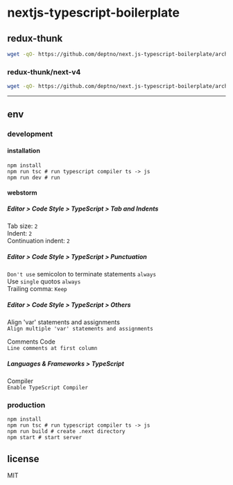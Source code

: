 # nextjs-typescript-boilerplate

## redux-thunk

```bash
wget -qO- https://github.com/deptno/next.js-typescript-boilerplate/archive/master.zip | bsdtar -xf- && mv next.js-typescript-boilerplate-master [your_project]
```

### redux-thunk/next-v4

```bash
wget -qO- https://github.com/deptno/next.js-typescript-boilerplate/archive/next.js/4.zip | bsdtar -xf- && mv next.js-typescript-boilerplate-next.js-4 [your_project]

```

---

## env

### development

#### installation

```
npm install
npm run tsc # run typescript compiler ts -> js
npm run dev # run
```

#### webstorm

##### Editor > Code Style > TypeScript > Tab and Indents

Tab size: `2`  
Indent: `2`  
Continuation indent: `2`

##### Editor > Code Style > TypeScript > Punctuation

`Don't use` semicolon to terminate statements `always`  
Use `single` quotos `always`  
Trailing comma: `Keep`

##### Editor > Code Style > TypeScript > Others

Align 'var' statements and assignments  
`Align multiple 'var' statements and assignments`

Comments Code  
`Line comments at first column`

##### Languages & Frameworks > TypeScript
 
Compiler  
`Enable TypeScript Compiler`

### production

```
npm install
npm run tsc # run typescript compiler ts -> js
npm run build # create .next directory
npm start # start server
```

## license

MIT

